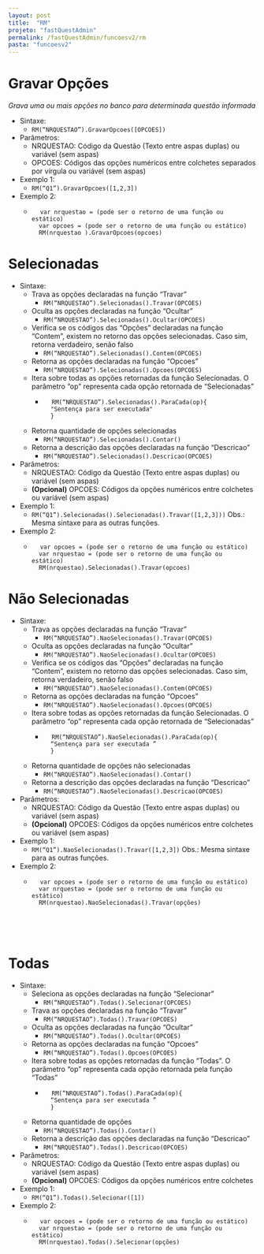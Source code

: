 ```yaml
---
layout: post
title:  "RM"
projeto: "fastQuestAdmin"
permalink: /fastQuestAdmin/funcoesv2/rm
pasta: "funcoesv2"
---
```


# Gravar Opções
*Grava uma ou mais opções no banco para determinada questão informada*

- Sintaxe: 
  - `RM(“NRQUESTAO”).GravarOpcoes([OPCOES])`
- Parâmetros:
  - NRQUESTAO: Código da Questão (Texto entre aspas duplas) ou variável (sem aspas)
  - OPCOES: Códigos das opções numéricos entre colchetes separados por vírgula ou variável (sem aspas)
- Exemplo 1:
  - `RM(“Q1”).GravarOpcoes([1,2,3])`
- Exemplo 2:
  - <pre>
      <code>var nrquestao = (pode ser o retorno de uma função ou estático)
      var opcoes = (pode ser o retorno de uma função ou estático)
      RM(nrquestao ).GravarOpcoes(opcoes)</code>
    </pre>


# Selecionadas

- Sintaxe:
  - Trava as opções declaradas na função “Travar” 
    - `RM(“NRQUESTAO”).Selecionadas().Travar(OPCOES)`
  - Oculta as opções declaradas na função “Ocultar”
    - `RM(“NRQUESTAO”).Selecionadas().Ocultar(OPCOES)`
  - Verifica se os códigos das “Opções” declaradas na função “Contem”, existem no retorno das opções selecionadas. Caso sim, retorna         verdadeiro, senão falso
    - `RM(“NRQUESTAO”).Selecionadas().Contem(OPCOES)`
  - Retorna as opções declaradas na função “Opcoes”
    - `RM(“NRQUESTAO”).Selecionadas().Opcoes(OPCOES)`
  - Itera sobre todas as opções retornadas da função Selecionadas. O parâmetro “op” representa cada opção retornada de “Selecionadas”
    - <pre>
        <code>RM(“NRQUESTAO”).Selecionadas().ParaCada(op){
        "Sentença para ser executada"
        }</code>
      </pre>
  - Retorna quantidade de opções selecionadas
    - `RM(“NRQUESTAO”).Selecionadas().Contar()`
  - Retorna a descrição das opções declaradas na função “Descricao”
    - `RM(“NRQUESTAO”).Selecionadas().Descricao(OPCOES)`
- Parâmetros:
  - NRQUESTAO: Código da Questão (Texto entre aspas duplas) ou variável (sem aspas)
  - **(Opcional)** OPCOES: Códigos da opções numéricos entre colchetes ou variável (sem aspas)
- Exemplo 1:
  - `RM(“Q1”).Selecionadas().Selecionadas().Travar([1,2,3]))`
    Obs.: Mesma sintaxe para as outras funções. 
- Exemplo 2:
  - <pre>
      <code>var opcoes = (pode ser o retorno de uma função ou estático)
      var nrquestao = (pode ser o retorno de uma função ou estático)
      RM(nrquestao).Selecionadas().Travar(opcoes)</code>
    </pre>


# Não Selecionadas

- Sintaxe:
  - Trava as opções declaradas na função “Travar” 
    - `RM(“NRQUESTAO”).NaoSelecionadas().Travar(OPCOES)`
  - Oculta as opções declaradas na função “Ocultar”
    - `RM(“NRQUESTAO”).NaoSelecionadas().Ocultar(OPCOES)`
  - Verifica se os códigos das “Opções” declaradas na função “Contem”, existem no retorno das opções selecionadas. Caso sim, retorna         verdadeiro, senão falso
    - `RM(“NRQUESTAO”).NaoSelecionadas().Contem(OPCOES)`
  - Retorna as opções declaradas na função “Opcoes”
    - `RM(“NRQUESTAO”).NaoSelecionadas().Opcoes(OPCOES)`
  - Itera sobre todas as opções retornadas da função Selecionadas. O parâmetro “op” representa cada opção retornada de “Selecionadas”
    - <pre>
        <code>RM(“NRQUESTAO”).NaoSelecionadas().ParaCada(op){
        “Sentença para ser executada ”
        }</code>
      </pre>
  - Retorna quantidade de opções não selecionadas
    - `RM(“NRQUESTAO”).NaoSelecionadas().Contar()`
  - Retorna a descrição das opções declaradas na função “Descricao”
    - `RM(“NRQUESTAO”).NaoSelecionadas().Descricao(OPCOES)`
- Parâmetros:
    - NRQUESTAO: Código da Questão (Texto entre aspas duplas) ou variável (sem aspas)
    - **(Opcional)** OPCOES: Códigos da opções numéricos entre colchetes ou variável (sem aspas)
- Exemplo 1:
  - `RM(“Q1”).NaoSelecionadas().Travar([1,2,3])`
  Obs.: Mesma sintaxe para as outras funções.
- Exemplo 2:  
  - <pre>
      <code>var opcoes = (pode ser o retorno de uma função ou estático)
      var nrquestao = (pode ser o retorno de uma função ou estático)
      RM(nrquestao).NaoSelecionadas().Travar(opções)</code>
    <pre>


# Todas

- Sintaxe:
  - Seleciona as opções declaradas na função “Selecionar” 
    - `RM(“NRQUESTAO”).Todas().Selecionar(OPCOES)`
  - Trava as opções declaradas na função “Travar” 
    - `RM(“NRQUESTAO”).Todas().Travar(OPCOES)`
  - Oculta as opções declaradas na função “Ocultar”
    - `RM(“NRQUESTAO”).Todas().Ocultar(OPCOES)`
  - Retorna as opções declaradas na função “Opcoes”
    - `RM(“NRQUESTAO”).Todas().Opcoes(OPCOES)`
  - Itera sobre todas as opções retornadas da função “Todas”. O parâmetro “op” representa cada opção retornada pela função “Todas”
    - <pre>
        <code>RM(“NRQUESTAO”).Todas().ParaCada(op){ 
        “Sentença para ser executada ”
        }</code>
      </pre>
  - Retorna quantidade de opções
    - `RM(“NRQUESTAO”).Todas().Contar()`
  - Retorna a descrição das opções declaradas na função “Descricao”
    - `RM(“NRQUESTAO”).Todas().Descricao(OPCOES)`
- Parâmetros:
  - NRQUESTAO: Código da Questão (Texto entre aspas duplas) ou variável (sem aspas)
  - **(Opcional)** OPCOES: Códigos da opções numéricos entre colchetes
- Exemplo 1:
  - `RM(“Q1”).Todas().Selecionar([1])`
- Exemplo 2:
    - <pre>
        <code>var opcoes = (pode ser o retorno de uma função ou estático)
        var nrquestao = (pode ser o retorno de uma função ou estático)
        RM(nrquestao).Todas().Selecionar(opções)</code>
      </pre>
